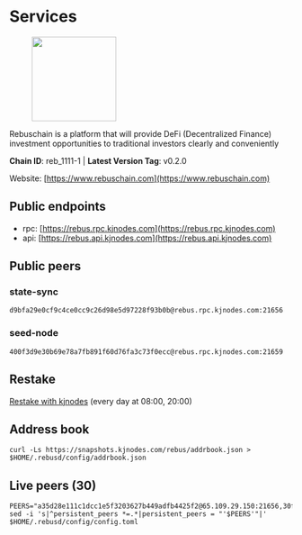 # Services

<figure><img src="https://raw.githubusercontent.com/kj89/testnet_manuals/main/pingpub/logos/rebus.png" width="150" alt=""><figcaption></figcaption></figure>

Rebuschain is a platform that will provide DeFi (Decentralized Finance)  investment opportunities to traditional investors clearly and conveniently

**Chain ID**: reb_1111-1 | **Latest Version Tag**: v0.2.0

Website: [https://www.rebuschain.com](https://www.rebuschain.com)

## Public endpoints

* rpc: [https://rebus.rpc.kjnodes.com](https://rebus.rpc.kjnodes.com)
* api: [https://rebus.api.kjnodes.com](https://rebus.api.kjnodes.com)

## Public peers

### state-sync

```
d9bfa29e0cf9c4ce0cc9c26d98e5d97228f93b0b@rebus.rpc.kjnodes.com:21656
```

### seed-node

```
400f3d9e30b69e78a7fb891f60d76fa3c73f0ecc@rebus.rpc.kjnodes.com:21659
```

## Restake

[Restake with kjnodes](https://restake.app/rebus/rebusvaloper1vndzy8y55ylgpmmsc34uy8rm6kqlml6ffs9lrv) (every day at 08:00, 20:00)
## Address book
```
curl -Ls https://snapshots.kjnodes.com/rebus/addrbook.json > $HOME/.rebusd/config/addrbook.json
```

## Live peers (30)
```
PEERS="a35d28e111c1dcc1e5f3203627b449adfb4425f2@65.109.29.150:21656,30ff8100fefac53ee40ef7631f1a3c66ca2b82cf@135.181.164.90:26656,ad116a3f497ebb37ac14226c22a1483237a224ac@65.108.229.102:23656,02dfa87d537a35deced0723029fcadfae71c2c72@185.221.196.52:21656,c177f05fc7c0379e26eff108048c0bfd96949b2c@141.95.65.73:17256,237bfc05da5f8cabee00f148995333f37186d232@164.68.121.101:26656,8f023504e27873141164b6fbf1c4b788ff8d533b@159.69.200.24:26656,2f6b34ad97c4827dace87436f0299cf89fe0c056@136.243.95.80:46656,77ca73199cf0a73ab52fc216d8ab8f8756275fef@138.201.8.248:52656,3e319c765b7b48d518a2e3218efc317234b81681@142.132.159.188:26656,69e27ab9b46350654805df3ea8d9ac2f00af4e4c@38.242.244.85:26656,7ee74ea68e350fc5214657255cba5e339bb30c2a@138.201.127.91:26674,304ff8e051b2fbd038771142b69ac915c14c0819@78.46.78.83:26656,d6c891779edb84d91aa7dd043dcc819c11bf6895@185.245.183.106:26656,5c2018214fcfde67ec390702539f295165f12a3a@86.48.2.20:26656,1749a8f0aa533fc92c1212366c22c0993fbb1545@51.178.47.116:26656,0fedf7695d9e2721663c1d573d6d81a14c21533e@65.21.90.137:12856,3a3e7123b9ae814b8d8517b6635d21b9ae45bf25@195.3.222.148:26656,b1b08fe470551dca6d6631fb1bfabb814f6c1aec@54.37.129.164:54556,f0d73a4976e64643ffc6d3fc335725902b795491@162.248.225.244:26656,5f4b34cf261bb4f2c14b8a707ed6cdbbee75d500@154.53.60.246:26656,d9bfa29e0cf9c4ce0cc9c26d98e5d97228f93b0b@144.76.163.233:21656,afdd27b58e851dcbb8c98c0e3191a0d8bfbcd3ae@65.108.41.252:26656,9d17d1c5b5d3b8c9e7ffab264b45b5dd979116f3@65.109.24.188:26656,d41384a02d523f1ec7310105413e75be2a76b252@85.17.77.84:26658,7490cdec1e04d0f415e4f3959e5b8399a22d7ab0@185.182.184.106:26656,0a3eb0b5a76b2b881ae260e4546e3fbbfbbfba4b@65.108.206.56:32656,36afb1c827f52d38d7cd328b384d644b531b5997@65.108.238.102:17256,07b84cf4b47a2e5ad251267716fe05bcf30330cd@65.21.170.3:29656,1e3e466e9e0bfc129d69c0fb71149aea9557bd98@51.89.40.96:26656"
sed -i 's|^persistent_peers *=.*|persistent_peers = "'$PEERS'"|' $HOME/.rebusd/config/config.toml
```
